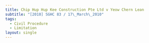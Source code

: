 ```yaml
---
title: Chip Hup Hup Kee Construction Pte Ltd v Yeow Chern Lean
subtitle: "[2010] SGHC 83 / 17\_March\_2010"
tags:
  - Civil Procedure
  - Limitation
layout: single
---
```


